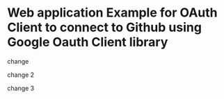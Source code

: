 # Web application Example for OAuth Client to connect to Github using Google Oauth Client library

change

change 2

change 3

